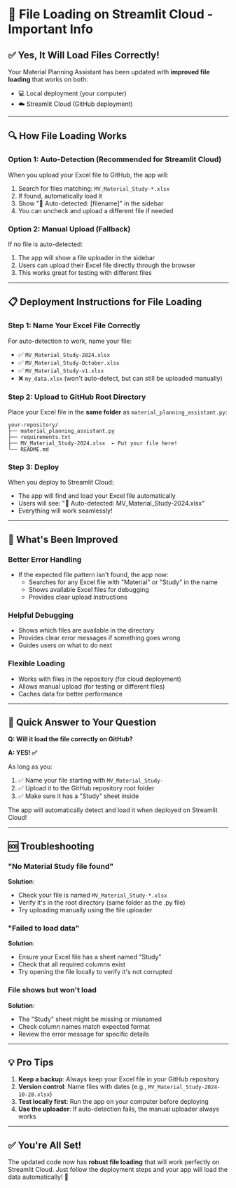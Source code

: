 # 📁 File Loading on Streamlit Cloud - Important Info

## ✅ Yes, It Will Load Files Correctly!

Your Material Planning Assistant has been updated with **improved file loading** that works on both:
- 💻 Local deployment (your computer)
- ☁️ Streamlit Cloud (GitHub deployment)

---

## 🔍 How File Loading Works

### **Option 1: Auto-Detection (Recommended for Streamlit Cloud)**
When you upload your Excel file to GitHub, the app will:
1. Search for files matching: `MV_Material_Study-*.xlsx`
2. If found, automatically load it
3. Show "📄 Auto-detected: [filename]" in the sidebar
4. You can uncheck and upload a different file if needed

### **Option 2: Manual Upload (Fallback)**
If no file is auto-detected:
1. The app will show a file uploader in the sidebar
2. Users can upload their Excel file directly through the browser
3. This works great for testing with different files

---

## 📋 Deployment Instructions for File Loading

### **Step 1: Name Your Excel File Correctly**
For auto-detection to work, name your file:
- ✅ `MV_Material_Study-2024.xlsx`
- ✅ `MV_Material_Study-October.xlsx`
- ✅ `MV_Material_Study-v1.xlsx`
- ❌ `my_data.xlsx` (won't auto-detect, but can still be uploaded manually)

### **Step 2: Upload to GitHub Root Directory**
Place your Excel file in the **same folder** as `material_planning_assistant.py`:

```
your-repository/
├── material_planning_assistant.py
├── requirements.txt
├── MV_Material_Study-2024.xlsx  ← Put your file here!
└── README.md
```

### **Step 3: Deploy**
When you deploy to Streamlit Cloud:
- The app will find and load your Excel file automatically
- Users will see: "📄 Auto-detected: MV_Material_Study-2024.xlsx"
- Everything will work seamlessly!

---

## 🔧 What's Been Improved

### **Better Error Handling**
- If the expected file pattern isn't found, the app now:
  - Searches for any Excel file with "Material" or "Study" in the name
  - Shows available Excel files for debugging
  - Provides clear upload instructions

### **Helpful Debugging**
- Shows which files are available in the directory
- Provides clear error messages if something goes wrong
- Guides users on what to do next

### **Flexible Loading**
- Works with files in the repository (for cloud deployment)
- Allows manual upload (for testing or different files)
- Caches data for better performance

---

## 🎯 Quick Answer to Your Question

**Q: Will it load the file correctly on GitHub?**

**A: YES! ✅**

As long as you:
1. ✅ Name your file starting with `MV_Material_Study-`
2. ✅ Upload it to the GitHub repository root folder
3. ✅ Make sure it has a "Study" sheet inside

The app will automatically detect and load it when deployed on Streamlit Cloud!

---

## 🆘 Troubleshooting

### "No Material Study file found"
**Solution**: 
- Check your file is named `MV_Material_Study-*.xlsx`
- Verify it's in the root directory (same folder as the .py file)
- Try uploading manually using the file uploader

### "Failed to load data"
**Solution**:
- Ensure your Excel file has a sheet named "Study"
- Check that all required columns exist
- Try opening the file locally to verify it's not corrupted

### File shows but won't load
**Solution**:
- The "Study" sheet might be missing or misnamed
- Check column names match expected format
- Review the error message for specific details

---

## 💡 Pro Tips

1. **Keep a backup**: Always keep your Excel file in your GitHub repository
2. **Version control**: Name files with dates (e.g., `MV_Material_Study-2024-10-28.xlsx`)
3. **Test locally first**: Run the app on your computer before deploying
4. **Use the uploader**: If auto-detection fails, the manual uploader always works

---

## ✅ You're All Set!

The updated code now has **robust file loading** that will work perfectly on Streamlit Cloud. Just follow the deployment steps and your app will load the data automatically! 🚀
